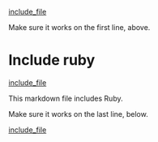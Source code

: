 [include_file](../include/ruby.rb)

Make sure it works on the first line, above.

# Include ruby

[include_file](../include/ruby.rb)

This markdown file includes Ruby.

Make sure it works on the last line, below.

[include_file](../include/ruby.rb)
